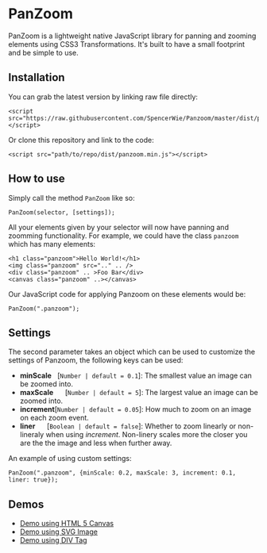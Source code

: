 # PanZoom
PanZoom is a lightweight native JavaScript library for panning and zooming elements using CSS3 Transformations. It's built to have a small footprint and be simple to use.

## Installation

You can grab the latest version by linking raw file directly:

    <script src="https://raw.githubusercontent.com/SpencerWie/Panzoom/master/dist/panzoom.min.js"></script>

Or clone this repository and link to the code:

    <script src="path/to/repo/dist/panzoom.min.js"></script>

## How to use

Simply call the method `PanZoom` like so:

    PanZoom(selector, [settings]);
    
All your elements given by your selector will now have panning and zoomming functionality. For example, we could have the class `panzoom` which has many elements:

    <h1 class="panzoom">Hello World!</h1>
    <img class="panzoom" src=".." .. />
    <div class="panzoom" .. >Foo Bar</div>
    <canvas class="panzoom" ..></canvas>

Our JavaScript code for applying Panzoom on these elements would be:

    PanZoom(".panzoom");


## Settings

The second parameter takes an object which can be used to customize the settings of Panzoom, the following keys can be used:

* **minScale**&nbsp;&nbsp;&nbsp;[`Number | default = 0.1`]: The smallest value an image can be zoomed into.
* **maxScale**&nbsp;&nbsp;&nbsp;&nbsp;&nbsp;&nbsp;[`Number | default = 5`]: The largest value an image can be zoomed into. 
* **increment**[`Number | default = 0.05`]: How much to zoom on an image on each zoom event. 
* **liner**&nbsp;&nbsp;&nbsp;&nbsp;&nbsp;&nbsp;[`Boolean | default = false`]: Whether to zoom linearly or non-lineraly when using _increment_. Non-linery scales more the closer you are the the image and less when further away.

An example of using custom settings:

    PanZoom(".panzoom", {minScale: 0.2, maxScale: 3, increment: 0.1, liner: true});

## Demos

* [Demo using HTML 5 Canvas](https://rawcdn.githack.com/SpencerWie/Panzoom/master/demo/CanvasExample/index.html)
* [Demo using SVG Image](https://rawcdn.githack.com/SpencerWie/Panzoom/master/demo/SvgExample/index.html)
* [Demo using DIV Tag](https://rawcdn.githack.com/SpencerWie/Panzoom/master/demo/DivExample/index.html)
